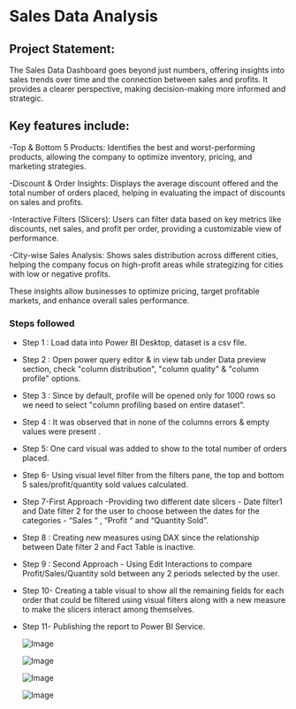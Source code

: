 # Sales Data Analysis


## Project Statement:

The Sales Data Dashboard goes beyond just numbers, offering insights into sales trends over time and the connection between sales and profits. It provides a clearer perspective, making decision-making more informed and strategic.

## Key features include:

-Top & Bottom 5 Products: Identifies the best and worst-performing products, allowing the company to optimize inventory, pricing, and marketing strategies.


-Discount & Order Insights: Displays the average discount offered and the total number of orders placed, helping in evaluating the impact of discounts on sales and profits.


-Interactive Filters (Slicers): Users can filter data based on key metrics like discounts, net sales, and profit per order, providing a customizable view of performance.


-City-wise Sales Analysis: Shows sales distribution across different cities, helping the company focus on high-profit areas while strategizing for cities with low or negative profits.


These insights allow businesses to optimize pricing, target profitable markets, and enhance overall sales performance.
### Steps followed 

- Step 1 : Load data into Power BI Desktop, dataset is a csv file.
- Step 2 : Open power query editor & in view tab under Data preview section, check "column distribution", "column quality" & "column profile" options.
- Step 3 : Since by default, profile will be opened only for 1000 rows so we need to select "column profiling based on entire dataset".
- Step 4 : It was observed that in none of the columns errors & empty values were present .
- Step 5: One card visual was added to show to the total number of orders placed.
- Step 6- Using visual level filter from the filters pane, the top and bottom 5 sales/profit/quantity sold values calculated.
- Step 7-First Approach -Providing two different date slicers - Date filter1 and Date filter 2 for the user to choose between the dates for the categories - “Sales “ , “Profit “ and “Quantity Sold”.
- Step 8 : Creating new measures  using DAX since the relationship between Date filter 2 and  Fact Table is inactive.
- Step 9 : Second Approach - Using Edit Interactions to compare Profit/Sales/Quantity sold between any 2 periods selected by the user.
- Step 10- Creating a table visual to show all the remaining fields for each order that could be filtered using visual filters along with a new measure to make the slicers interact among themselves.
- Step 11- Publishing the report to Power BI Service.

  ![Image](https://github.com/user-attachments/assets/57c66e63-88f7-43ba-b951-2d4fd62938ad)

  ![Image](https://github.com/user-attachments/assets/cf02ec00-a71b-43a5-8693-207b7bb2e468)

  ![Image](https://github.com/user-attachments/assets/5b75ee8f-e779-4d9e-a754-67a6ca6dda4d)

  ![Image](https://github.com/user-attachments/assets/9495ba0a-b456-4ccc-a53e-a75da84bd8a0)

  
